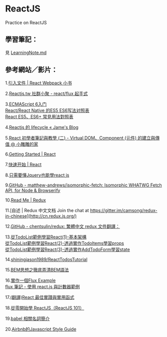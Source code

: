 # ReactJS
Practice on ReactJS

## 學習筆記：
見 [LearningNote.md](https://github.com/LarryCChien/ReactJS/blob/master/LearningNote.md)


## 參考網站／影片：

1.[引入文件 | React Webpack 小书](https://fakefish.github.io/react-webpack-cookbook/index.html)

2.[Reactjs.tw 社群小聚 - react/flux 起手式](https://www.youtube.com/watch?v=dYScHs_uOAE)

3.[ECMAScript 6入门](http://es6.ruanyifeng.com/)    
    [React/React Native 的ES5 ES6写法对照表](http://bbs.reactnative.cn/topic/15/react-react-native-%E7%9A%84es5-es6%E5%86%99%E6%B3%95%E5%AF%B9%E7%85%A7%E8%A1%A8)    
    [React ES5、ES6+ 常見用法對照表](https://github.com/kdchang/reactjs101/tree/master/Appendix01)

4.[Reactjs 的 lifecycle « Jame's Blog](http://jamestw.logdown.com/posts/255887-reactjs-lifecycle)

5.[React 初學者筆記與教學 (二) - Virtual DOM、Component (元件) 的建立與傳值 @ 小雕雕的家](http://sweeteason.pixnet.net/blog/post/42849617-react-%E5%88%9D%E5%AD%B8%E8%80%85%E7%AD%86%E8%A8%98%E8%88%87%E6%95%99%E5%AD%B8-(%E4%BA%8C)---virtual-dom%E3%80%81%E5%85%83%E4%BB%B6)

6.[Getting Started | React](https://facebook.github.io/react/docs/getting-started.html)

7.[快速开始 | React](http://reactjs.cn/react/docs/getting-started.html)

8.[只需要懂Jquery也能學react js](http://www.slideshare.net/JustinWu13/j-queryreact-js)

9.[GitHub - matthew-andrews/isomorphic-fetch: Isomorphic WHATWG Fetch API, for Node & Browserify](https://github.com/matthew-andrews/isomorphic-fetch)

10.[Read Me | Redux](http://redux.js.org/)

11.[自述 | Redux 中文文档 Join the chat at https://gitter.im/camsong/redux-in-chinese](http://cn.redux.js.org/)

12.[GitHub - chentsulin/redux: 繁體中文 redux 文件翻譯：](https://github.com/chentsulin/redux)

13.[從TodoList範例學習React(1)-基本架構](https://dotblogs.com.tw/wellwind/2016/03/13/react-tutorial-5-react-basic-and-todolist-scaffold)    
    [從TodoList範例學習React(2)-透過實作TodoItems學習props](https://dotblogs.com.tw/wellwind/2016/03/18/react-tutorial-6-props)    
    [從TodoList範例學習React(3)-透過實作AddTodoForm學習state](https://dotblogs.com.tw/wellwind/2016/04/03/react-tutorial-7-state)

14.[shiningjason1989/ReactTodosTutorial](https://github.com/shiningjason1989/ReactTodosTutorial)

15.[BEM思想之徹底弄清BEM語法](http://www.w3cplus.com/css/mindbemding-getting-your-head-round-bem-syntax.html)

16.[實作一個Flux Example](https://dotblogs.com.tw/lapland/2015/07/15/151862)    
    [flux 筆記 - 使用 react.js 與計數器範例](https://hungjie19.github.io/hexoblog/2016/06/14/react_flux/)

17.[(翻譯)React 最佳實踐與實用函式](http://logme.logdown.com/posts/813688/translation-react-best-practices-and-useful-function)

18.[從零開始學 ReactJS（ReactJS 101）](https://github.com/kdchang/reactjs101?utm_content=buffer5e7f1&utm_medium=social&utm_source=twitter.com&utm_campaign=buffer)

19.[babel 相關名詞簡介](http://code.kpman.cc/2016/09/13/babel-%E7%9B%B8%E9%97%9C%E5%90%8D%E8%A9%9E%E7%B0%A1%E4%BB%8B/)

20.[Airbnb的Javascript Style Guide](https://github.com/airbnb/javascript)

